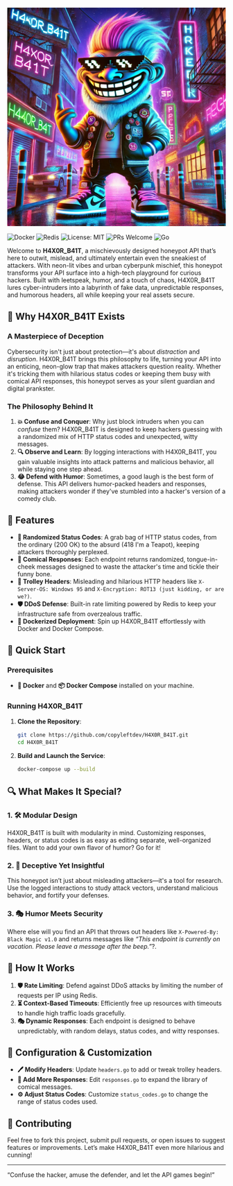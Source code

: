 ![H4X0R_B41T Troll](./troll.png)

![Docker](https://img.shields.io/badge/docker-ready-blue?style=flat-square&logo=docker) 
![Redis](https://img.shields.io/badge/Redis-6.x-red?style=flat-square&logo=redis) 
![License: MIT](https://img.shields.io/badge/License-MIT-green.svg?style=flat-square)
![PRs Welcome](https://img.shields.io/badge/PRs-welcome-brightgreen.svg?style=flat-square)
![Go](https://img.shields.io/badge/Go-1.19-blue?style=flat-square&logo=go)

Welcome to **H4X0R_B41T**, a mischievously designed honeypot API that’s here to outwit, mislead, and ultimately entertain even the sneakiest of attackers. With neon-lit vibes and urban cyberpunk mischief, this honeypot transforms your API surface into a high-tech playground for curious hackers. Built with leetspeak, humor, and a touch of chaos, H4X0R_B41T lures cyber-intruders into a labyrinth of fake data, unpredictable responses, and humorous headers, all while keeping your real assets secure.

## 🌟 Why H4X0R_B41T Exists
### A Masterpiece of Deception
Cybersecurity isn't just about protection—it's about *distraction* and *disruption*. H4X0R_B41T brings this philosophy to life, turning your API into an enticing, neon-glow trap that makes attackers question reality. Whether it's tricking them with hilarious status codes or keeping them busy with comical API responses, this honeypot serves as your silent guardian and digital prankster.

### The Philosophy Behind It
1. **💥 Confuse and Conquer**: Why just block intruders when you can *confuse* them? H4X0R_B41T is designed to keep hackers guessing with a randomized mix of HTTP status codes and unexpected, witty messages.
2. **🔍 Observe and Learn**: By logging interactions with H4X0R_B41T, you gain valuable insights into attack patterns and malicious behavior, all while staying one step ahead.
3. **😂 Defend with Humor**: Sometimes, a good laugh is the best form of defense. This API delivers humor-packed headers and responses, making attackers wonder if they've stumbled into a hacker's version of a comedy club.

## 🎁 Features
- **🎲 Randomized Status Codes**: A grab bag of HTTP status codes, from the ordinary (200 OK) to the absurd (418 I'm a Teapot), keeping attackers thoroughly perplexed.
- **🤣 Comical Responses**: Each endpoint returns randomized, tongue-in-cheek messages designed to waste the attacker's time and tickle their funny bone.
- **🤯 Trolley Headers**: Misleading and hilarious HTTP headers like `X-Server-OS: Windows 95` and `X-Encryption: ROT13 (just kidding, or are we?)`.
- **🛡️ DDoS Defense**: Built-in rate limiting powered by Redis to keep your infrastructure safe from overzealous traffic.
- **🐳 Dockerized Deployment**: Spin up H4X0R_B41T effortlessly with Docker and Docker Compose.

## 🚀 Quick Start
### Prerequisites
- **🐳 Docker** and **📦 Docker Compose** installed on your machine.

### Running H4X0R_B41T
1. **Clone the Repository**:
   ```bash
   git clone https://github.com/copyleftdev/H4X0R_B41T.git
   cd H4X0R_B41T
   ```

2. **Build and Launch the Service**:
   ```bash
   docker-compose up --build
   ```

## 🔍 What Makes It Special?
### 1. **🛠️ Modular Design**
H4X0R_B41T is built with modularity in mind. Customizing responses, headers, or status codes is as easy as editing separate, well-organized files. Want to add your own flavor of humor? Go for it!

### 2. **🔬 Deceptive Yet Insightful**
This honeypot isn’t just about misleading attackers—it's a tool for research. Use the logged interactions to study attack vectors, understand malicious behavior, and fortify your defenses.

### 3. **🎭 Humor Meets Security**
Where else will you find an API that throws out headers like `X-Powered-By: Black Magic v1.0` and returns messages like *“This endpoint is currently on vacation. Please leave a message after the beep.”*?.

## 🔧 How It Works
1. **🛡️ Rate Limiting**: Defend against DDoS attacks by limiting the number of requests per IP using Redis.
2. **⏳ Context-Based Timeouts**: Efficiently free up resources with timeouts to handle high traffic loads gracefully.
3. **🎭 Dynamic Responses**: Each endpoint is designed to behave unpredictably, with random delays, status codes, and witty responses.

## 📝 Configuration & Customization
- **🖊️ Modify Headers**: Update `headers.go` to add or tweak trolley headers.
- **📝 Add More Responses**: Edit `responses.go` to expand the library of comical messages.
- **⚙️ Adjust Status Codes**: Customize `status_codes.go` to change the range of status codes used.

## 👥 Contributing
Feel free to fork this project, submit pull requests, or open issues to suggest features or improvements. Let’s make H4X0R_B41T even more hilarious and cunning!

---

“Confuse the hacker, amuse the defender, and let the API games begin!”
